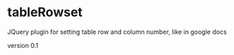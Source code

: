 tableRowset
===========

JQuery plugin for setting table row and column number, like in google docs

version 0.1
